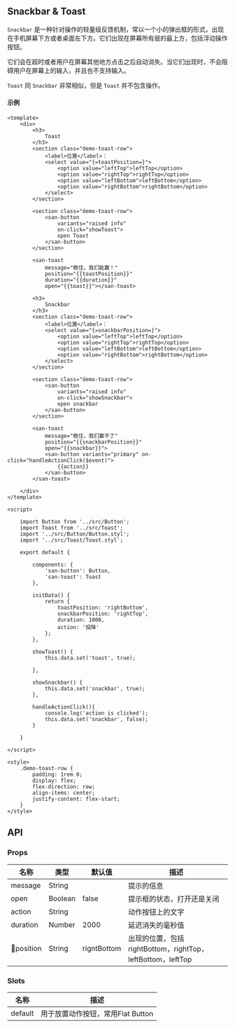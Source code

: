 
## Snackbar & Toast

`Snackbar` 是一种针对操作的轻量级反馈机制，常以一个小的弹出框的形式，出现在手机屏幕下方或者桌面左下方。它们出现在屏幕所有层的最上方，包括浮动操作按钮。

它们会在超时或者用户在屏幕其他地方点击之后自动消失。当它们出现时，不会阻碍用户在屏幕上的输入，并且也不支持输入。

`Toast` 同 `Snackbar` 非常相似，但是 `Toast` 并不包含操作。



#### 示例

```san Snackbar & Toast
<template>
    <div>
        <h3>
            Toast
        </h3>
        <section class="demo-toast-row">
            <label>位置</label>：
            <select value="{=toastPosition=}">
                <option value="leftTop">leftTop</option>
                <option value="rightTop">rightTop</option>
                <option value="leftBottom">leftBottom</option>
                <option value="rightBottom">rightBottom</option>
            </select>
        </section>

        <section class="demo-toast-row">
            <san-button
                variants="raised info"
                on-click="showToast">
                open Toast
            </san-button>
        </section>

        <san-toast
            message="稳住，我们能赢！"
            position="{{toastPosition}}"
            duration="{{duration}}"
            open="{{toast}}"></san-toast>

        <h3>
            Snackbar
        </h3>
        <section class="demo-toast-row">
            <label>位置</label>：
            <select value="{=snackbarPosition=}">
                <option value="leftTop">leftTop</option>
                <option value="rightTop">rightTop</option>
                <option value="leftBottom">leftBottom</option>
                <option value="rightBottom">rightBottom</option>
            </select>
        </section>

        <section class="demo-toast-row">
            <san-button
                variants="raised info"
                on-click="showSnackbar">
                open snackbar
            </san-button>
        </section>

        <san-toast
            message="稳住，我们赢不了"
            position="{{snackbarPosition}}"
            open="{{snackbar}}">
            <san-button variants="primary" on-click="handleActionClick($event)">
                {{action}}
            </san-button>
        </san-toast>

    </div>
</template>

<script>

    import Button from '../src/Button';
    import Toast from '../src/Toast';
    import '../src/Button/Button.styl';
    import '../src/Toast/Toast.styl';

    export default {

        components: {
            'san-button': Button,
            'san-toast': Toast
        },

        initData() {
            return {
                toastPosition: 'rightBottom',
                snackbarPosition: 'rightTop',
                duration: 1000,
                action: '投降'
            };
        },

        showToast() {
            this.data.set('toast', true);

        },

        showSnackbar() {
            this.data.set('snackbar', true);
        },

        handleActionClick(){
            console.log('action is clicked');
            this.data.set('snackbar', false);
        }

    }

</script>

<style>
    .demo-toast-row {
        padding: 1rem 0;
        display: flex;
        flex-direction: row;
        align-items: center;
        justify-content: flex-start;
    }
</style>
```

## API

### Props

| 名称 | 类型 | 默认值 | 描述|
| --- | --- | --- | --- |
| message | String |  | 提示的信息 |
| open | Boolean | false | 提示框的状态，打开还是关闭 |
| action | String |  | 动作按钮上的文字 |
| duration | Number | 2000 | 延迟消失的毫秒值 |
| position | String | rigntBottom | 出现的位置，包括rightBottom，rightTop，leftBottom，leftTop |
 
### Slots

| 名称 | 描述|
| --- |   --- |
| default |   用于放置动作按钮，常用Flat Button |

